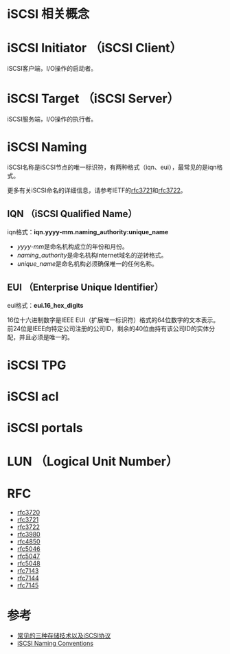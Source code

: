 iSCSI 相关概念
==============

# iSCSI Initiator （iSCSI Client）
iSCSI客户端，I/O操作的启动者。

# iSCSI Target （iSCSI Server）
iSCSI服务端，I/O操作的执行者。

# iSCSI Naming
iSCSI名称是iSCSI节点的唯一标识符，有两种格式（iqn、eui），最常见的是iqn格式。

更多有关iSCSI命名的详细信息，请参考IETF的[rfc3721](https://datatracker.ietf.org/doc/html/rfc3721)和[rfc3722](https://datatracker.ietf.org/doc/html/rfc3722)。

## IQN （iSCSI Qualified Name）
iqn格式：**iqn.yyyy-mm.naming_authority:unique_name**
 - *yyyy-mm*是命名机构成立的年份和月份。
 - *naming_authority*是命名机构Internet域名的逆转格式。
 - *unique_name*是命名机构必须确保唯一的任何名称。

## EUI （Enterprise Unique Identifier）
eui格式：**eui.16_hex_digits**

16位十六进制数字是IEEE EUI（扩展唯一标识符）格式的64位数字的文本表示。前24位是IEEE向特定公司注册的公司ID，剩余的40位由持有该公司ID的实体分配，并且必须是唯一的。

# iSCSI TPG
# iSCSI acl
# iSCSI portals


# LUN （Logical Unit Number）


# RFC
 * [rfc3720](https://datatracker.ietf.org/doc/html/rfc3720)
 * [rfc3721](https://datatracker.ietf.org/doc/html/rfc3721)
 * [rfc3722](https://datatracker.ietf.org/doc/html/rfc3722)
 * [rfc3980](https://datatracker.ietf.org/doc/html/rfc3980)
 * [rfc4850](https://datatracker.ietf.org/doc/html/rfc4850)
 * [rfc5046](https://datatracker.ietf.org/doc/html/rfc5046)
 * [rfc5047](https://datatracker.ietf.org/doc/html/rfc5047)
 * [rfc5048](https://datatracker.ietf.org/doc/html/rfc5048)
 * [rfc7143](https://datatracker.ietf.org/doc/html/rfc7143)
 * [rfc7144](https://datatracker.ietf.org/doc/html/rfc7144)
 * [rfc7145](https://datatracker.ietf.org/doc/html/rfc7145)

# 参考
 * [常见的三种存储技术以及iSCSI协议](https://blog.51cto.com/xslwahaha/1617781)
 * [iSCSI Naming Conventions](https://docs.vmware.com/en/VMware-vSphere/7.0/com.vmware.vsphere.storage.doc/GUID-686D92B6-A2B2-4944-8718-F1B74F6A2C53.html)
